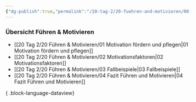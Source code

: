 ```yaml
---
{"dg-publish":true,"permalink":"/20-tag-2/20-fuehren-and-motivieren/00-fuehren-and-motivieren/","noteIcon":""}
---
```


### Übersicht Führen & Motivieren
- [[20 Tag 2/20 Führen & Motivieren/01 Motivation fördern und pflegen\|01 Motivation fördern und pflegen]]
- [[20 Tag 2/20 Führen & Motivieren/02 Motivationsfaktoren\|02 Motivationsfaktoren]]
- [[20 Tag 2/20 Führen & Motivieren/03 Fallbeispiele\|03 Fallbeispiele]]
- [[20 Tag 2/20 Führen & Motivieren/04 Fazit Führen und Motivieren\|04 Fazit Führen und Motivieren]]

{ .block-language-dataview}
